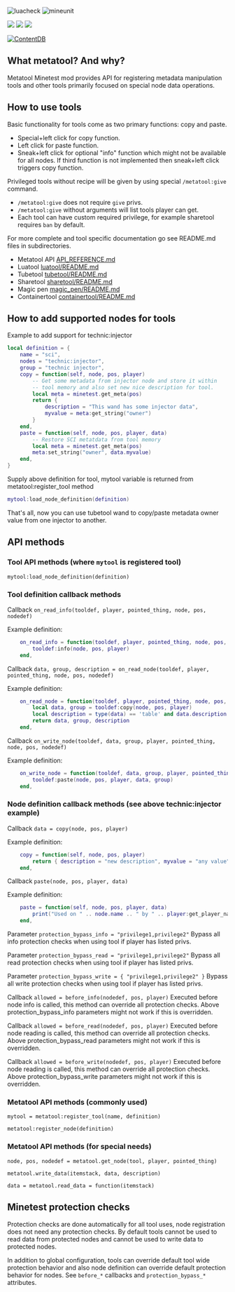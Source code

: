 ![luacheck](https://github.com/S-S-X/metatool/workflows/luacheck/badge.svg)
![mineunit](https://github.com/S-S-X/metatool/workflows/mineunit/badge.svg)

![](https://byob.yarr.is/S-S-X/metatool/metatool-coverage)
![](https://byob.yarr.is/S-S-X/metatool/sharetool-coverage)
![](https://byob.yarr.is/S-S-X/metatool/containertool-coverage)

[![ContentDB](https://content.minetest.net/packages/-SX-/metatool/shields/downloads/)](https://content.minetest.net/packages/-SX-/metatool/)

## What metatool? And why?

Metatool Minetest mod provides API for registering metadata manipulation tools and other tools primarily focused on special node data operations.

## How to use tools

Basic functionality for tools come as two primary functions: copy and paste.

* Special+left click for copy function.
* Left click for paste function.
* Sneak+left click for optional "info" function which might not be available for all nodes.
  If third function is not implemented then sneak+left click triggers copy function.

Privileged tools without recipe will be given by using special `/metatool:give` command.
* `/metatool:give` does not require `give` privs.
* `/metatool:give` without arguments will list tools player can get.
* Each tool can have custom required privilege, for example sharetool requires `ban` by default.

For more complete and tool specific documentation go see README.md files in subdirectories.

* Metatool API [API_REFERENCE.md](API_REFERENCE.md)
* Luatool [luatool/README.md](luatool/README.md)
* Tubetool [tubetool/README.md](tubetool/README.md)
* Sharetool [sharetool/README.md](sharetool/README.md)
* Magic pen [magic_pen/README.md](magic_pen/README.md)
* Containertool [containertool/README.md](containertool/README.md)

## How to add supported nodes for tools

Example to add support for technic:injector

```lua
local definition = {
	name = "sci",
	nodes = "technic:injector",
	group = "technic injector",
	copy = function(self, node, pos, player)
		-- Get some metadata from injector node and store it within
		-- tool memory and also set new nice description for tool.
		local meta = minetest.get_meta(pos)
		return {
			description = "This wand has some injector data",
			myvalue = meta:get_string("owner")
		}
	end,
	paste = function(self, node, pos, player, data)
		-- Restore SCI metatdata from tool memory
		local meta = minetest.get_meta(pos)
		meta:set_string("owner", data.myvalue)
	end,
}
```

Supply above definition for tool, mytool variable is returned from metatool:register_tool method

```lua
mytool:load_node_definition(definition)
```

That's all, now you can use tubetool wand to copy/paste metadata owner value from one injector to another.

## API methods

### Tool API methods (where `mytool` is registered tool)

`mytool:load_node_definition(definition)`

### Tool definition callback methods

Callback `on_read_info(tooldef, player, pointed_thing, node, pos, nodedef)`

Example definition:
```lua
	on_read_info = function(tooldef, player, pointed_thing, node, pos, nodedef)
		tooldef:info(node, pos, player)
	end,
```

Callback `data, group, description = on_read_node(tooldef, player, pointed_thing, node, pos, nodedef)`

Example definition:
```lua
	on_read_node = function(tooldef, player, pointed_thing, node, pos, nodedef)
		local data, group = tooldef:copy(node, pos, player)
		local description = type(data) == 'table' and data.description or ('Data from ' .. minetest.pos_to_string(pos))
		return data, group, description
	end,
```

Callback `on_write_node(tooldef, data, group, player, pointed_thing, node, pos, nodedef)`

Example definition:
```lua
	on_write_node = function(tooldef, data, group, player, pointed_thing, node, pos, nodedef)
		tooldef:paste(node, pos, player, data, group)
	end,
```

### Node definition callback methods (see above technic:injector example)

Callback `data = copy(node, pos, player)`

Example definition:
```lua
	copy = function(self, node, pos, player)
		return { description = "new description", myvalue = "any value" }
	end,
```

Callback `paste(node, pos, player, data)`

Example definition:
```lua
	paste = function(self, node, pos, player, data)
		print("Used on " .. node.name .. " by " .. player:get_player_name())
	end,
```

Parameter `protection_bypass_info = "privilege1,privilege2"`
Bypass all info protection checks when using tool if player has listed privs.

Parameter `protection_bypass_read = "privilege1,privilege2"`
Bypass all read protection checks when using tool if player has listed privs.

Parameter `protection_bypass_write = { "privilege1,privilege2" }`
Bypass all write protection checks when using tool if player has listed privs.

Callback `allowed = before_info(nodedef, pos, player)`
Executed before node info is called, this method can override all protection checks.
Above protection_bypass_info parameters might not work if this is overridden.

Callback `allowed = before_read(nodedef, pos, player)`
Executed before node reading is called, this method can override all protection checks.
Above protection_bypass_read parameters might not work if this is overridden.

Callback `allowed = before_write(nodedef, pos, player)`
Executed before node reading is called, this method can override all protection checks.
Above protection_bypass_write parameters might not work if this is overridden.

### Metatool API methods (commonly used)

`mytool = metatool:register_tool(name, definition)`

`metatool:register_node(definition)`

### Metatool API methods (for special needs)

`node, pos, nodedef = metatool.get_node(tool, player, pointed_thing)`

`metatool.write_data(itemstack, data, description)`

`data = metatool.read_data = function(itemstack)`

## Minetest protection checks

Protection checks are done automatically for all tool uses, node registration does not need any protection checks.
By default tools cannot be used to read data from protected nodes and cannot be used to write data to protected nodes.

In addition to global configuration, tools can override default tool wide protection behavior and also node definition
can override default protection behavior for nodes. See `before_*` callbacks and `protection_bypass_*` attributes.
